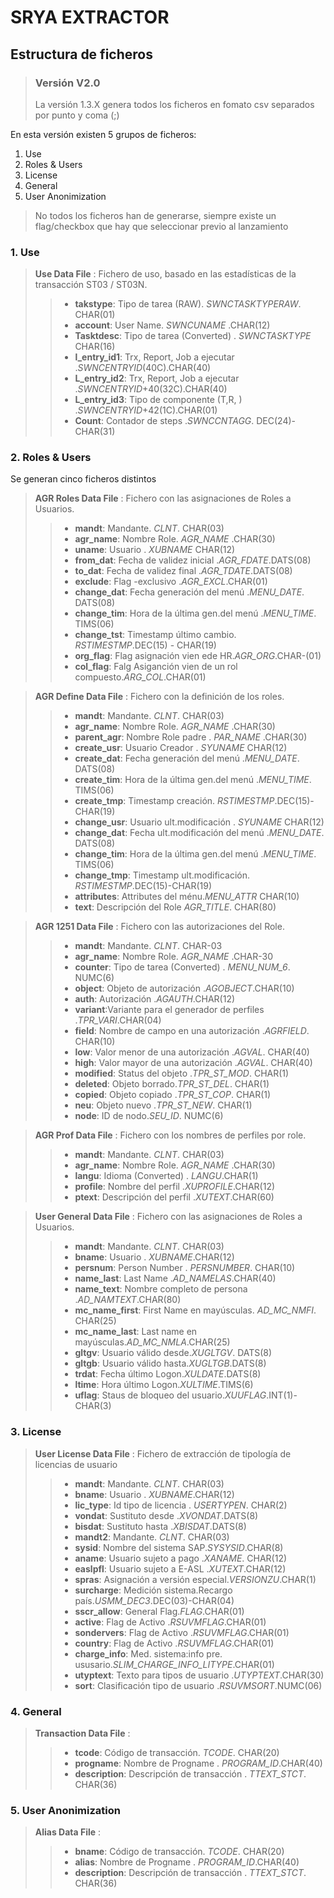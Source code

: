 # SRYA EXTRACTOR
## Estructura de ficheros

> ### Versión V2.0
> La versión 1.3.X genera todos los ficheros en fomato csv separados por punto y coma (;)

 En esta versión existen 5 grupos de ficheros:
 1. Use
 2. Roles & Users
 3. License
 4. General
 5. User Anonimization

 >No todos los ficheros han de generarse, siempre existe un flag/checkbox que hay que seleccionar previo al lanzamiento  

 ### 1. Use
 > **Use Data File** : Fichero de uso, basado en las estadísticas de la transacción ST03 / ST03N.
 >
>>- **takstype**: Tipo de tarea (RAW). _SWNCTASKTYPERAW_. CHAR(01)
>>- **account**: User Name. _SWNCUNAME_ .CHAR(12)
>>- **Tasktdesc**: Tipo de tarea (Converted)  . _SWNCTASKTYPE_ CHAR(16)
>>- **l_entry_id1**: Trx, Report, Job a ejecutar  ._SWNCENTRYID_(40C).CHAR(40)
>>- **L_entry_id2**: Trx, Report, Job a ejecutar  ._SWNCENTRYID_+40(32C).CHAR(40)
>>- **L_entry_id3**: Tipo de componente (T,R, )  ._SWNCENTRYID_+42(1C).CHAR(01)
>>- **Count**: Contador de steps ._SWNCCNTAGG_. DEC(24)-CHAR(31)



### 2. Roles & Users
Se generan cinco ficheros distintos
 > **AGR Roles Data File** : Fichero con las asignaciones de Roles a Usuarios.
 >
>>- **mandt**: Mandante. _CLNT_. CHAR(03)
>>- **agr_name**: Nombre Role. _AGR_NAME_ .CHAR(30)
>>- **uname**: Usuario . _XUBNAME_ CHAR(12)
>>- **from_dat**: Fecha de validez inicial ._AGR_FDATE_.DATS(08)
>>- **to_dat**: Fecha de validez final  ._AGR_TDATE_.DATS(08)
>>- **exclude**: Flag -exclusivo  ._AGR_EXCL_.CHAR(01)
>>- **change_dat**: Fecha generación del menú ._MENU_DATE_. DATS(08)
>>- **change_tim**: Hora de la última gen.del menú ._MENU_TIME_. TIMS(06)
>>- **change_tst**: Timestamp último cambio. _RSTIMESTMP_.DEC(15) - CHAR(19)
>>- **org_flag**: Flag asignación vien ede HR._AGR_ORG_.CHAR-(01)
>>- **col_flag**: Falg Asiganción vien de un rol compuesto._ARG_COL_.CHAR(01)

 > **AGR Define Data File** : Fichero con la definición de los roles.
 >
>>- **mandt**: Mandante. _CLNT_. CHAR(03)
>>- **agr_name**: Nombre Role. _AGR_NAME_ .CHAR(30)
>>- **parent_agr**: Nombre Role padre . _PAR_NAME_ .CHAR(30)
>>- **create_usr**: Usuario Creador . _SYUNAME_ CHAR(12)
>>- **create_dat**: Fecha generación del menú ._MENU_DATE_. DATS(08)
>>- **create_tim**: Hora de la última gen.del menú ._MENU_TIME_. TIMS(06)
>>- **create_tmp**: Timestamp creación. _RSTIMESTMP_.DEC(15)-CHAR(19)
>>- **change_usr**: Usuario ult.modificación . _SYUNAME_ CHAR(12)
>>- **change_dat**: Fecha ult.modificación del menú ._MENU_DATE_. DATS(08)
>>- **change_tim**: Hora de la última gen.del menú ._MENU_TIME_. TIMS(06)
>>- **change_tmp**: Timestamp ult.modificación. _RSTIMESTMP_.DEC(15)-CHAR(19)
>>- **attributes**: Attributes del ménu._MENU_ATTR_ CHAR(10)
>>- **text**: Descripción del Role _AGR_TITLE_. CHAR(80)

 > **AGR 1251 Data File** : Fichero con las autorizaciones del Role.
 >
>>- **mandt**: Mandante. _CLNT_. CHAR-03
>>- **agr_name**: Nombre Role. _AGR_NAME_ .CHAR-30
>>- **counter**: Tipo de tarea (Converted) . _MENU_NUM_6_. NUMC(6)
>>- **object**: Objeto de autorización ._AGOBJECT_.CHAR(10)
>>- **auth**: Autorización ._AGAUTH_.CHAR(12)
>>- **variant**:Variante para el generador de perfiles ._TPR_VARI_.CHAR(04)
>>- **field**: Nombre de campo en una autorización ._AGRFIELD_. CHAR(10)
>>- **low**: Valor menor de una autorización ._AGVAL_. CHAR(40)
>>- **high**: Valor mayor de una autorización ._AGVAL_. CHAR(40)
>>- **modified**: Status del objeto ._TPR_ST_MOD_. CHAR(1)
>>- **deleted**: Objeto borrado._TPR_ST_DEL_. CHAR(1)
>>- **copied**: Objeto copiado ._TPR_ST_COP_. CHAR(1)
>>- **neu**: Objeto nuevo ._TPR_ST_NEW_. CHAR(1)
>>- **node**: ID de nodo._SEU_ID_. NUMC(6)

 > **AGR Prof Data File** : Fichero con los nombres de perfiles por role.
 >
>>- **mandt**: Mandante. _CLNT_. CHAR(03)
>>- **agr_name**: Nombre Role. _AGR_NAME_ .CHAR(30)
>>- **langu**: Idioma (Converted)  . _LANGU_.CHAR(1)
>>- **profile**: Nombre del perfil  ._XUPROFILE_.CHAR(12)
>>- **ptext**: Descripción del perfil ._XUTEXT_.CHAR(60)

 > **User General Data File** : Fichero con las asignaciones de Roles a Usuarios.
 >
>>- **mandt**: Mandante. _CLNT_. CHAR(03)
>>- **bname**: Usuario . _XUBNAME_.CHAR(12)
>>- **persnum**: Person Number . _PERSNUMBER_. CHAR(10)
>>- **name_last**: Last Name ._AD_NAMELAS_.CHAR(40)
>>- **name_text**: Nombre completo de persona ._AD_NAMTEXT_.CHAR(80)
>>- **mc_name_first**: First Name en mayúsculas. _AD_MC_NMFI_. CHAR(25)
>>- **mc_name_last**: Last name en mayúsculas._AD_MC_NMLA_.CHAR(25)
>>- **gltgv**: Usuario válido desde._XUGLTGV_. DATS(8)
>>- **gltgb**: Usuario válido hasta._XUGLTGB_.DATS(8)
>>- **trdat**: Fecha último Logon._XULDATE_.DATS(8)
>>- **ltime**: Hora último Logon._XULTIME_.TIMS(6)
>>- **uflag**: Staus de bloqueo del usuario._XUUFLAG_.INT(1)-CHAR(3)

 ### 3. License
 > **User License Data File** : Fichero de extracción de tipología de licencias de usuario
 >
>>- **mandt**: Mandante. _CLNT_. CHAR(03)
>>- **bname**: Usuario . _XUBNAME_.CHAR(12)
>>- **lic_type**: Id tipo de licencia . _USERTYPEN_. CHAR(2)
>>- **vondat**: Sustituto desde ._XVONDAT_.DATS(8)
>>- **bisdat**: Sustituto hasta ._XBISDAT_.DATS(8)
>>- **mandt2**: Mandante. _CLNT_. CHAR(03)
>>- **sysid**: Nombre del sistema SAP._SYSYSID_.CHAR(8)
>>- **aname**: Usuario sujeto a pago ._XANAME_. CHAR(12)
>>- **easlpfl**: Usuario sujeto a E-ASL ._XUTEXT_.CHAR(12)
>>- **spras**: Asignación a versión especial._VERSIONZU_.CHAR(1)
>>- **surcharge**: Medición sistema.Recargo país._USMM_DEC3_.DEC(03)-CHAR(04)
>>- **sscr_allow**: General Flag._FLAG_.CHAR(01)
>>- **active**: Flag de Activo ._RSUVMFLAG_.CHAR(01)
>>- **sondervers**: Flag de Activo ._RSUVMFLAG_.CHAR(01)  
>>- **country**: Flag de Activo ._RSUVMFLAG_.CHAR(01)  
>>- **charge_info**: Med. sistema:info pre. ususario._SLIM_CHARGE_INFO_LITYPE_.CHAR(01)
>>- **utyptext**: Texto para tipos de usuario ._UTYPTEXT_.CHAR(30)
>>- **sort**: Clasificación tipo de usuario ._RSUVMSORT_.NUMC(06)

 ### 4. General
 > **Transaction Data File** :
 >
>>- **tcode**: Código de transacción. _TCODE_. CHAR(20)
>>- **progname**: Nombre de Progname . _PROGRAM_ID_.CHAR(40)
>>- **description**: Descripción de transacción . _TTEXT_STCT_. CHAR(36)

 ### 5. User Anonimization
 > **Alias Data File** :
 >
>>- **bname**: Código de transacción. _TCODE_. CHAR(20)
>>- **alias**: Nombre de Progname . _PROGRAM_ID_.CHAR(40)
>>- **description**: Descripción de transacción . _TTEXT_STCT_. CHAR(36)
